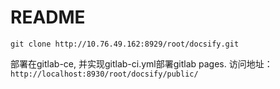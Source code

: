 # README

`git clone http://10.76.49.162:8929/root/docsify.git`

部署在gitlab-ce, 并实现gitlab-ci.yml部署gitlab pages. 访问地址：`http://localhost:8930/root/docsify/public/`